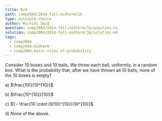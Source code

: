```yaml
---
title: N/A
path: comp2804/2014-fall-midterm/16
type: multiple-choice
author: Michiel Smid
question: comp2804/2014-fall-midterm/16/question.ts
solution: comp2804/2014-fall-midterm/16/solution.md
tags:
  - comp2804
  - comp2804-midterm
  - comp2804-basic-rules-of-probability
---
```


Consider 10 boxes and 10 balls. We throw each ball, uniformly, in a random box. What is the probability that, after we have thrown all 10 balls, none of the 10 boxes is empty?

a) $\frac{10!}{10^{10}}$

b) $\frac{10^{10}}{10!}$

c) $1 - \frac{10 \cdot (9/10)^{10}}{10^{10}}$

d) None of the above.
